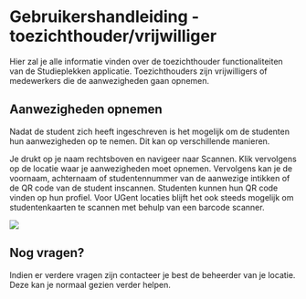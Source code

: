 # Gebruikershandleiding - toezichthouder/vrijwilliger

Hier zal je alle informatie vinden over de toezichthouder functionaliteiten van de Studieplekken applicatie. Toezichthouders zijn vrijwilligers of medewerkers die de aanwezigheden gaan opnemen.

## Aanwezigheden opnemen

Nadat de student zich heeft ingeschreven is het mogelijk om de studenten hun aanwezigheden op te nemen. Dit kan op verschillende manieren.

Je drukt op je naam rechtsboven en navigeer naar Scannen. Klik vervolgens op de locatie waar je aanwezigheden moet opnemen. Vervolgens kan je de voornaam, achternaam of studentennummer van de aanwezige intikken of de QR code van de student inscannen. Studenten kunnen hun QR code vinden op hun profiel. Voor UGent locaties blijft het ook steeds mogelijk om studentenkaarten te scannen met behulp van een barcode scanner.

![](./assets/md/user-manuals/images/dutch/aanwezigheden_opnemen.png)

## Nog vragen?

Indien er verdere vragen zijn contacteer je best de beheerder van je locatie. Deze kan je normaal gezien verder helpen.
